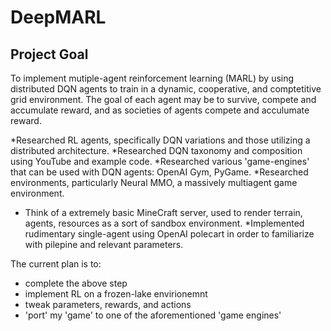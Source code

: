 # DeepMARL


## Project Goal

To implement mutiple-agent reinforcement learning (MARL) by using distributed DQN agents to train in a dynamic, cooperative, and comptetitive grid environment.
The goal of each agent may be to survive, compete and accumulate reward, and as societies of agents compete and acculumate reward.


*Researched RL agents, specifically DQN variations and those utilizing a distributed architecture.
*Researched DQN taxonomy and composition using YouTube and example code.
*Researched various 'game-engines' that can be used with DQN agents: OpenAI Gym, PyGame.
*Researched environments, particularly Neural MMO, a massively multiagent game environment.
  * Think of a extremely basic MineCraft server, used to render terrain, agents, resources as a sort of sandbox environment.
*Implemented rudimentary single-agent using OpenAI polecart in order to familiarize with pilepine and relevant parameters.



The current plan is to:
- complete the above step
- implement RL on a frozen-lake envirionemnt
- tweak parameters, rewards, and actions
- 'port' my 'game' to one of the aforementioned 'game engines'